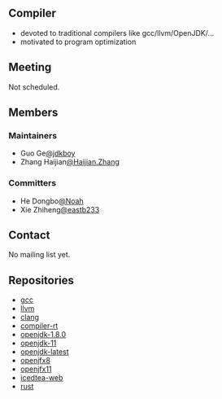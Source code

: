 ## Compiler
 - devoted to traditional compilers like gcc/llvm/OpenJDK/...
 - motivated to program optimization

## Meeting

Not scheduled.

## Members

### Maintainers
 - Guo Ge[@jdkboy](https://gitee.com/jdkboy)
 - Zhang Haijian[@Haijian.Zhang](https://gitee.com/haijianzhang)

### Committers
 - He Dongbo[@Noah](https://gitee.com/jvmboy)
 - Xie Zhiheng[@eastb233](https://gitee.com/eastb233)

## Contact

No mailing list yet.

## Repositories
 - [gcc](https://gitee.com/src-openeuler/gcc)
 - [llvm](https://gitee.com/src-openeuler/llvm)
 - [clang](https://gitee.com/src-openeuler/clang)
 - [compiler-rt](https://gitee.com/src-openeuler/compiler-rt)
 - [openjdk-1.8.0](https://gitee.com/src-openeuler/openjdk-1.8.0)
 - [openjdk-11](https:/gitee.com/src-openeuler/openjdk-11)
 - [openjdk-latest](https:/gitee.com/src-openeuler/openjdk-latest)
 - [openjfx8](https://gitee.com/src-openeuler/openjfx8)
 - [openjfx11](https://gitee.com/src-openeuler/openjfx11)
 - [icedtea-web](https://gitee.com/src-openeuler/icedtea-web)
 - [rust](https://gitee.com/src-openeuler/rust)
